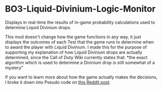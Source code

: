 # BO3-Liquid-Divinium-Logic-Monitor
Displays in real-time the results of in-game probability calculations used to determine Liquid Divinium drops.

This mod doesn't change how the game functions in any way, it just displays the outcomes of each Test that the game runs to determine when to award the player with Liquid Divinium. 
I made this for the purpose of supporting my explanation of how Liquid Divinium drops are actually determined, since the Call of Duty Wiki currently states that: 
*the exact algorithm which is used to determine a Divinium drop is still somewhat of a mystery"

If you want to learn more about how the game actually makes the decisions, I broke it down into Pseudo code on [this Reddit post](https://www.reddit.com/r/CODZombies/comments/1ncxtuq/liquid_divinium_earning_logic/).
